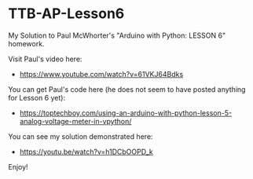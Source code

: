 # TTB-AP-Lesson6
My Solution to Paul McWhorter's "Arduino with Python: LESSON 6" homework. 

Visit Paul's video here:
 - https://www.youtube.com/watch?v=61VKJ64Bdks

You can get Paul's code here (he does not seem to have posted anything for Lesson 6 yet):
 - https://toptechboy.com/using-an-arduino-with-python-lesson-5-analog-voltage-meter-in-vpython/

You can see my solution demonstrated here:
 - https://youtu.be/watch?v=h1DCbOOPD_k

Enjoy!
